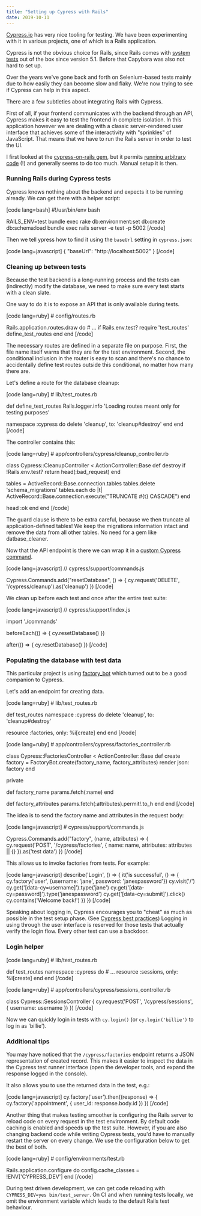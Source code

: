 ```yaml
---
title: "Setting up Cypress with Rails"
date: 2019-10-11
---
```


[Cypress.io](https://cypress.io) has very nice tooling for testing. We have been experimenting with it in various projects, one of which is a Rails application.

Cypress is not the obvious choice for Rails, since Rails comes with [system tests](https://guides.rubyonrails.org/testing.html#system-testing) out of the box since version 5.1. Before that Capybara was also not hard to set up.

Over the years we've gone back and forth on Selenium-based tests mainly due to how easily they can become slow and flaky. We're now trying to see if Cypress can help in this aspect.

There are a few subtleties about integrating Rails with Cypress.

First of all, if your frontend communicates with the backend through an API, Cypress makes it easy to test the frontend in complete isolation. In this application however we are dealing with a classic server-rendered user interface that achieves some of the interactivity with "sprinkles" of JavaScript. That means that we have to run the Rails server in order to test the UI.

I first looked at the [cypress-on-rails gem](https://github.com/shakacode/cypress-on-rails), but it permits [running arbitrary code](https://github.com/shakacode/cypress-on-rails/tree/b9756d6f4bee0ae0d046271d4a1e0534c202e79d#warning) (!) and generally seems to do too much. Manual setup it is then.

### Running Rails during Cypress tests

Cypress knows nothing about the backend and expects it to be running already. We can get there with a helper script:

\[code lang=bash\] #!/usr/bin/env bash

RAILS\_ENV=test bundle exec rake db:environment:set db:create db:schema:load bundle exec rails server -e test -p 5002 \[/code\]

Then we tell ypress how to find it using the `baseUrl` setting in `cypress.json`:

\[code lang=javascript\] { "baseUrl": "http://localhost:5002" } \[/code\]

### Cleaning up between tests

Because the test backend is a long-running process and the tests can (indirectly) modify the database, we need to make sure every test starts with a clean slate.

One way to do it is to expose an API that is only available during tests.

\[code lang=ruby\] # config/routes.rb

Rails.application.routes.draw do # ... if Rails.env.test? require 'test\_routes' define\_test\_routes end end \[/code\]

The necessary routes are defined in a separate file on purpose. First, the file name itself warns that they are for the test environment. Second, the conditional inclusion in the router is easy to scan and there's no chance to accidentally define test routes outside this conditional, no matter how many there are.

Let's define a route for the database cleanup:

\[code lang=ruby\] # lib/test\_routes.rb

def define\_test\_routes Rails.logger.info 'Loading routes meant only for testing purposes'

namespace :cypress do delete 'cleanup', to: 'cleanup#destroy' end end \[/code\]

The controller contains this:

\[code lang=ruby\] # app/controllers/cypress/cleanup\_controller.rb

class Cypress::CleanupController < ActionController::Base def destroy if !Rails.env.test? return head(:bad\_request) end

tables = ActiveRecord::Base.connection.tables tables.delete 'schema\_migrations' tables.each do |t| ActiveRecord::Base.connection.execute("TRUNCATE #{t} CASCADE") end

head :ok end end \[/code\]

The guard clause is there to be extra careful, because we then truncate all application-defined tables! We keep the migrations information intact and remove the data from all other tables. No need for a gem like datbase\_cleaner.

Now that the API endpoint is there we can wrap it in a [custom Cypress command](https://docs.cypress.io/api/cypress-api/custom-commands.html#Parent-Commands).

\[code lang=javascript\] // cypress/support/commands.js

Cypress.Commands.add("resetDatabase", () => { cy.request('DELETE', '/cypress/cleanup').as('cleanup') }) \[/code\]

We clean up before each test and once after the entire test suite:

\[code lang=javascript\] // cypress/support/index.js

import './commands'

beforeEach(() => { cy.resetDatabase() })

after(() => { cy.resetDatabase() }) \[/code\]

### Populating the database with test data

This particular project is using [factory\_bot](https://github.com/thoughtbot/factory_bot) which turned out to be a good companion to Cypress.

Let's add an endpoint for creating data.

\[code lang=ruby\] # lib/test\_routes.rb

def test\_routes namespace :cypress do delete 'cleanup', to: 'cleanup#destroy'

resource :factories, only: %i\[create\] end end \[/code\]

\[code lang=ruby\] # app/controllers/cypress/factories\_controller.rb

class Cypress::FactoriesController < ActionController::Base def create factory = FactoryBot.create(factory\_name, factory\_attributes) render json: factory end

private

def factory\_name params.fetch(:name) end

def factory\_attributes params.fetch(:attributes).permit!.to\_h end end \[/code\]

The idea is to send the factory name and attributes in the request body:

\[code lang=javascript\] # cypress/support/commands.js

Cypress.Commands.add("factory", (name, attributes) => { cy.request('POST', '/cypress/factories', { name: name, attributes: attributes || {} }).as('test data') }) \[/code\]

This allows us to invoke factories from tests. For example:

\[code lang=javascript\] describe('Login', () => { it('is successful', () => { cy.factory('user', {username: 'jane', password: 'janespassword'}) cy.visit('/') cy.get('\[data-cy=username\]').type('jane') cy.get('\[data-cy=password\]').type('janespassword') cy.get('\[data-cy=submit\]').click() cy.contains('Welcome back!') }) }) \[/code\]

Speaking about logging in, Cypress encourages you to "cheat" as much as possible in the test setup phase. (See [Cypress best practices](https://docs.cypress.io/guides/references/best-practices.html)) Logging in using through the user interface is reserved for those tests that actually verify the login flow. Every other test can use a backdoor.

### Login helper

\[code lang=ruby\] # lib/test\_routes.rb

def test\_routes namespace :cypress do # ... resource :sessions, only: %i\[create\] end end \[/code\]

\[code lang=ruby\] # app/controllers/cypress/sessions\_controller.rb

class Cypress::SessionsController { cy.request('POST', '/cypress/sessions', { username: username }) }) \[/code\]

Now we can quickly login in tests with `cy.login()` (or `cy.login('billie')` to log in as 'billie').

### Additional tips

You may have noticed that the `/cypress/factories` endpoint returns a JSON representation of created record. This makes it easier to inspect the data in the Cypress test runner interface (open the developer tools, and expand the response logged in the console).

It also allows you to use the returned data in the test, e.g.:

\[code lang=javascript\] cy.factory('user').then((response) => { cy.factory('appointment', { user\_id: response.body.id }) }) \[/code\]

Another thing that makes testing smoother is configuring the Rails server to reload code on every request in the test environment. By default code caching is enabled and speeds up the test suite. However, if you are also changing backend code while writing Cypress tests, you'd have to manually restart the server on every change. We use the configuration below to get the best of both.

\[code lang=ruby\] # config/environments/test.rb

Rails.application.configure do config.cache\_classes = !ENV\['CYPRESS\_DEV'\] end \[/code\]

During test driven development, we can get code reloading with `CYPRESS_DEV=yes bin/test_server`. On CI and when running tests locally, we omit the environment variable which leads to the default Rails test behaviour.
